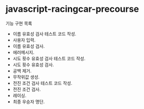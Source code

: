 # javascript-racingcar-precourse
기능 구현 목록

- 이름 유효성 검사 테스트 코드 작성.
- 사용자 입력.
- 이름 유효성 검사.
- 에러메시지.
- 시도 횟수 유효성 검사 테스트 코드 작성.
- 시도 횟수 유효성 검사.
- 공백 제거.
- 무작위값 생성.
- 전진 조건 검사 테스트 코드 작성.
- 전진 조건 검사.
- 레이싱.
- 최종 우승자 명단.
